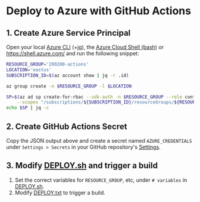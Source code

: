 # Deploy to Azure with GitHub Actions

## 1. Create Azure Service Principal 

Open your local [Azure CLI](https://docs.microsoft.com/en-us/cli/azure/install-azure-cli?view=azure-cli-latest) (+[jq](https://stedolan.github.io/jq/download/)), the [Azure Cloud Shell (bash)](https://docs.microsoft.com/en-us/azure/cloud-shell/quickstart) or <https://shell.azure.com/> and run the following snippet:
```bash
RESOURCE_GROUP='200200-actions'
LOCATION='eastus'
SUBSCRIPTION_ID=$(az account show | jq -r .id)

az group create -n $RESOURCE_GROUP -l $LOCATION

SP=$(az ad sp create-for-rbac --sdk-auth -n $RESOURCE_GROUP --role contributor \
    --scopes "/subscriptions/${SUBSCRIPTION_ID}/resourceGroups/${RESOURCE_GROUP}")
echo $SP | jq -c
```

## 2. Create GitHub Actions Secret

Copy the JSON output above and create a secret named `AZURE_CREDENTIALS` under `Settings > Secrets` in your GitHub repository's [Settings](../../../settings/secrets).

## 3. Modify [DEPLOY.sh](DEPLOY.sh) and trigger a build

1. Set the correct variables for `RESOURCE_GROUP`, etc, under `# variables` in [DEPLOY.sh](DEPLOY.sh).
1. Modify [DEPLOY.txt](DEPLOY.txt) to trigger a build.
